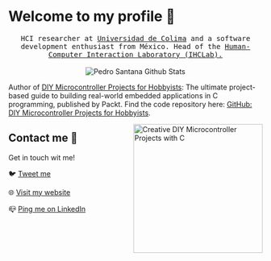 
<!--
**pecesama/pecesama** My profile repository.
-->

# Welcome to my profile :wave:

<p align="center">
  <samp>
HCI researcher at <a target="_blank" href="https://github.com/enterprises/universidad-de-colima">Universidad de Colima</a> and a software development enthusiast from México. Head of the <a target="_blank" href="https://ihclab.ucol.mx">Human-Computer Interaction Laboratory (IHCLab).</a>
  </samp>
  <br/>
  <br/>
  <img src="https://github-readme-stats.vercel.app/api?username=pecesama&show_icons=true&count_private=true&theme=react" alt="Pedro Santana Github Stats"></img>
</p>

Author of [DIY Microcontroller Projects for Hobbyists](https://www.amazon.com/dp/1800564139): The ultimate project-based guide to building real-world embedded applications in C programming, published by Packt. Find the code repository here: [GitHub: DIY Microcontroller Projects for Hobbyists](https://github.com/PacktPublishing/DIY-Microcontroller-Projects-for-Hobbyists).

<a href="https://www.packtpub.com/iot-hardware/creative-diy-microcontroller-projects-with-c?utm_source=github&utm_medium=repository&utm_campaign=9781800564138"><img src="https://static.packt-cdn.com/products/9781800564138/cover/smaller" alt="Creative DIY Microcontroller Projects with C" height="256px" align="right"></a>

## Contact me :speech_balloon:

Get in touch wit me!

:bird: <a href="https://twitter.com/pecesama">Tweet me</a>

:globe_with_meridians: <a href="https://www.pedrosantana.mx">Visit my website</a>

:mailbox_closed: <a href="https://www.linkedin.com/in/psantana/">Ping me on LinkedIn</a>
